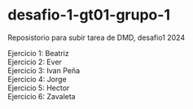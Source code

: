 # desafio-1-gt01-grupo-1
Reposistorio para subir tarea de DMD, desafio1 2024

Ejercicio 1: Beatriz    <br/>
Ejercicio 2: Ever       <br/>
Ejercicio 3: Ivan Peña  <br/>
Ejercicio 4: Jorge      <br/>
Ejercicio 5: Hector     <br/>
Ejercicio 6: Zavaleta   <br/>

